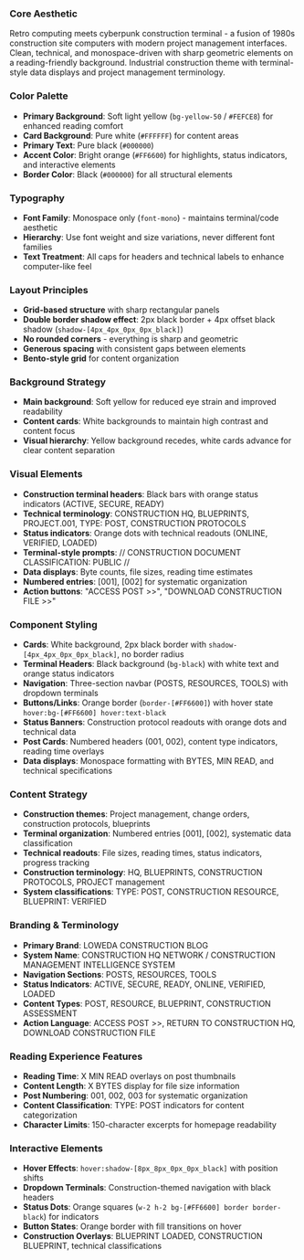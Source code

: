 ### **Core Aesthetic**

Retro computing meets cyberpunk construction terminal - a fusion of 1980s construction site computers with modern project management interfaces. Clean, technical, and monospace-driven with sharp geometric elements on a reading-friendly background. Industrial construction theme with terminal-style data displays and project management terminology.

### **Color Palette**

- **Primary Background**: Soft light yellow (`bg-yellow-50` / `#FEFCE8`) for enhanced reading comfort
- **Card Background**: Pure white (`#FFFFFF`) for content areas
- **Primary Text**: Pure black (`#000000`)
- **Accent Color**: Bright orange (`#FF6600`) for highlights, status indicators, and interactive elements
- **Border Color**: Black (`#000000`) for all structural elements


### **Typography**

- **Font Family**: Monospace only (`font-mono`) - maintains terminal/code aesthetic
- **Hierarchy**: Use font weight and size variations, never different font families
- **Text Treatment**: All caps for headers and technical labels to enhance computer-like feel


### **Layout Principles**

- **Grid-based structure** with sharp rectangular panels
- **Double border shadow effect**: 2px black border + 4px offset black shadow (`shadow-[4px_4px_0px_0px_black]`)
- **No rounded corners** - everything is sharp and geometric
- **Generous spacing** with consistent gaps between elements
- **Bento-style grid** for content organization


### **Background Strategy**

- **Main background**: Soft yellow for reduced eye strain and improved readability
- **Content cards**: White backgrounds to maintain high contrast and content focus
- **Visual hierarchy**: Yellow background recedes, white cards advance for clear content separation


### **Visual Elements**

- **Construction terminal headers**: Black bars with orange status indicators (ACTIVE, SECURE, READY)
- **Technical terminology**: CONSTRUCTION HQ, BLUEPRINTS, PROJECT.001, TYPE: POST, CONSTRUCTION PROTOCOLS
- **Status indicators**: Orange dots with technical readouts (ONLINE, VERIFIED, LOADED)
- **Terminal-style prompts**: // CONSTRUCTION DOCUMENT CLASSIFICATION: PUBLIC //
- **Data displays**: Byte counts, file sizes, reading time estimates
- **Numbered entries**: [001], [002] for systematic organization
- **Action buttons**: "ACCESS POST >>", "DOWNLOAD CONSTRUCTION FILE >>"


### **Component Styling**

- **Cards**: White background, 2px black border with `shadow-[4px_4px_0px_0px_black]`, no border radius
- **Terminal Headers**: Black background (`bg-black`) with white text and orange status indicators
- **Navigation**: Three-section navbar (POSTS, RESOURCES, TOOLS) with dropdown terminals
- **Buttons/Links**: Orange border (`border-[#FF6600]`) with hover state `hover:bg-[#FF6600] hover:text-black`
- **Status Banners**: Construction protocol readouts with orange dots and technical data
- **Post Cards**: Numbered headers (001, 002), content type indicators, reading time overlays
- **Data displays**: Monospace formatting with BYTES, MIN READ, and technical specifications


### **Content Strategy**

- **Construction themes**: Project management, change orders, construction protocols, blueprints
- **Terminal organization**: Numbered entries [001], [002], systematic data classification
- **Technical readouts**: File sizes, reading times, status indicators, progress tracking
- **Construction terminology**: HQ, BLUEPRINTS, CONSTRUCTION PROTOCOLS, PROJECT management
- **System classifications**: TYPE: POST, CONSTRUCTION RESOURCE, BLUEPRINT: VERIFIED

### **Branding & Terminology**

- **Primary Brand**: LOWEDA CONSTRUCTION BLOG
- **System Name**: CONSTRUCTION HQ NETWORK / CONSTRUCTION MANAGEMENT INTELLIGENCE SYSTEM
- **Navigation Sections**: POSTS, RESOURCES, TOOLS
- **Status Indicators**: ACTIVE, SECURE, READY, ONLINE, VERIFIED, LOADED
- **Content Types**: POST, RESOURCE, BLUEPRINT, CONSTRUCTION ASSESSMENT
- **Action Language**: ACCESS POST >>, RETURN TO CONSTRUCTION HQ, DOWNLOAD CONSTRUCTION FILE

### **Reading Experience Features**

- **Reading Time**: X MIN READ overlays on post thumbnails
- **Content Length**: X BYTES display for file size information
- **Post Numbering**: 001, 002, 003 for systematic organization
- **Content Classification**: TYPE: POST indicators for content categorization
- **Character Limits**: 150-character excerpts for homepage readability

### **Interactive Elements**

- **Hover Effects**: `hover:shadow-[8px_8px_0px_0px_black]` with position shifts
- **Dropdown Terminals**: Construction-themed navigation with black headers
- **Status Dots**: Orange squares (`w-2 h-2 bg-[#FF6600] border border-black`) for indicators
- **Button States**: Orange border with fill transitions on hover
- **Construction Overlays**: BLUEPRINT LOADED, CONSTRUCTION BLUEPRINT, technical classifications